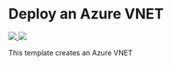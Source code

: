 # Deploy an Azure VNET

<a href="https://portal.azure.com/#create/Microsoft.Template/uri/https%3A%2F%2Fraw.githubusercontent.com%2Fstijnv1%2FAzurePoCExamples%2Fmaster%2FAzurePoCARMExamples%2FAzurePoCVNETs%2FTemplates%2Fazuredeploy.json" target="_blank">
	<img src="http://azuredeploy.net/deploybutton.png">
</a>
<a href="http://armviz.io/#/?load=https%3A%2F%2Fraw.githubusercontent.com%2Fstijnv1%2FAzurePoCExamples%2Fmaster%2FAzurePoCARMExamples%2FAzurePoCVNETs%2FTemplates%2Fazuredeploy.json" target="_blank">
    <img src="http://armviz.io/visualizebutton.png"/>
</a>

This template creates an Azure VNET